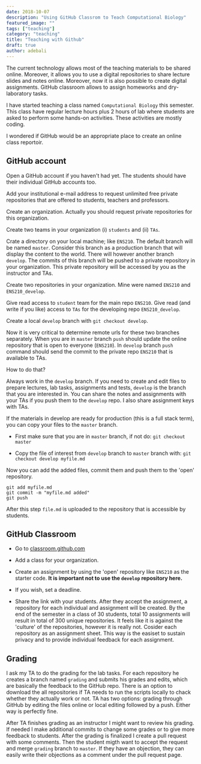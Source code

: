 ```yaml
---
date: 2018-10-07
description: "Using GitHub Classrom to Teach Computational Biology"
featured_image: ""
tags: ["teaching"]
category: "teaching"
title: "Teaching with Github"
draft: true
author: adebali
---
```


The current technology allows most of the teaching materials to be shared online. Moreover, it allows you to use a digital repositories to share lecture slides and notes online. Moreover, now it is also possible to create digital assignments. GitHub classroom allows to assign homeworks and dry-laboratory tasks.

I have started teaching a class named `Computational Biology` this semester. This class have regular lecture hours plus 2 hours of lab where students are asked to perform some hands-on activities. These activities are mostly coding.

I wondered if GitHub would be an appropriate place to create an online class reportoir.

## GitHub account

Open a GitHub account if you haven't had yet. The students should have their individual GitHub accounts too.

Add your institutional e-mail address to request unlimited free private repositories that are offered to students, teachers and professors.

Create an organization. Actually you should request private repositories for this organization.

Create two teams in your organization (i) `students` and (ii) `TAs`.


Crate a directory on your local machine; like `ENS210`. The default branch will be named `master`. Consider this branch as a production branch that will display the content to the world. There will however another branch `develop`. The commits of this branch will be pushed to a private repository in your organization. This private repository will be accessed by you as the instructor and TAs.

Create two repositories in your organization. Mine were named `ENS210` and `ENS210_develop`. 

Give read access to `student` team for the main repo `ENS210`. Give read (and write if you like) access to `TAs` for the developing repo `ENS210_develop`.

Create a local `develop` branch with `git checkout develop`. 

Now it is very critical to determine remote urls for these two branches separately. When you are in `master` branch `push` should update the online repository that is open to everyone (`ENS210`). In `develop` branch `push` command should send the commit to the private repo `ENS210` that is available to TAs.

How to do that?

Always work in the `develop` branch. If you need to create and edit files to prepare lectures, lab tasks, assignments and tests, `develop` is the branch that you are interested in. You can share the notes and assignments with your TAs if you push them to the `develop` repo. I also share assignment keys with TAs. 

If the materials in develop are ready for production (this is a full stack term), you can copy your files to the `master` branch.

* First make sure that you are in `master` branch, if not do: `git checkout master`

* Copy the file of interest from `develop` branch to `master` branch with: `git checkout develop myfile.md`

Now you can add the added files, commit them and push them to the 'open' repository. 

```
git add myfile.md
git commit -m "myfile.md added"
git push
```

After this step `file.md` is uploaded to the repository that is accessible by students.

## GitHub Classroom

* Go to [classroom.github.com](classroom.github.com)

* Add a class for your organization.

* Create an assignment by using the 'open' repository like `ENS210` as the starter code. **It is important not to use the `develop` repository here.**

* If you wish, set a deadline.

* Share the link with your students. After they accept the assignment, a repository for each individual and assignment will be created. By the end of the semester in a class of 30 students, total 10 assignments will result in total of 300 unique repositories. It feels like it is against the 'culture' of the repositories, however it is really not. Cosider each repository as an assignment sheet. This way is the easiset to sustain privacy and to provide individual feedback for each assignment.


## Grading

I ask my TA to do the grading for the lab tasks. For each repository he creates a branch named `grading` and submits his grades and edits, which are basically the feedback to the GitHub repo. There is an option to download the all repositories if TA needs to run the scripts locally to chack whether they actually work or not. TA has two options: grading through GitHub by editing the files online or local editing followed by a push. Either way is perfectly fine. 

After TA finishes grading as an instructor I might want to review his grading. If needed I make additional commits to change some grades or to give more feedback to students. After the grading is finalized I create a pull request with some comments. Then the student migth want to accept the request and merge `grading` branch to `master`. If they have an objection, they can easily write their objections as a comment under the pull request page. 




